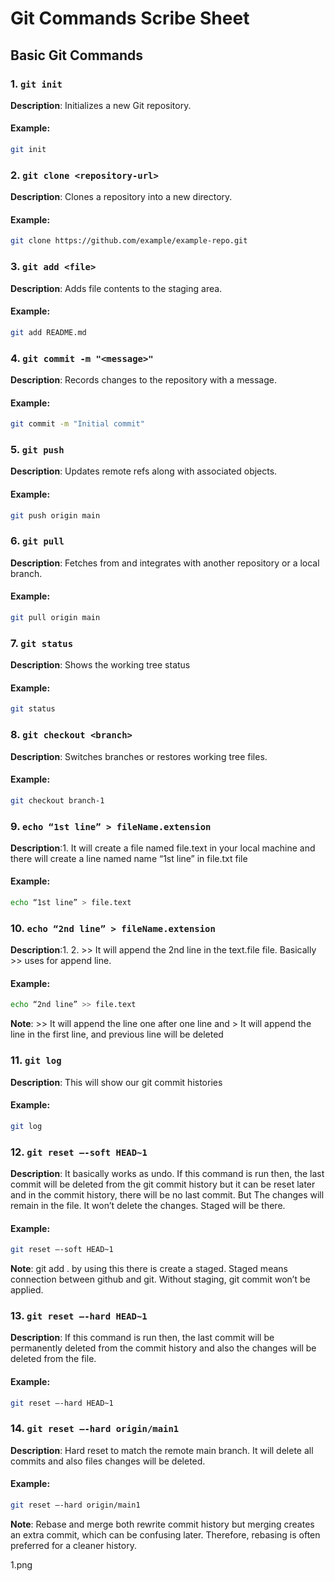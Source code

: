 # Git Commands Scribe Sheet

## Basic Git Commands

### 1. `git init`
**Description**: Initializes a new Git repository.
#### **Example**:
```bash
git init
```

### 2. `git clone <repository-url>`
**Description**: Clones a repository into a new directory.
#### **Example**:
```bash
git clone https://github.com/example/example-repo.git
```

### 3. `git add <file>`
**Description**: Adds file contents to the staging area.
#### **Example**:
```bash
git add README.md
```
### 4. `git commit -m "<message>"`
**Description**: Records changes to the repository with a message.
#### **Example**:
```bash
git commit -m "Initial commit"
```
### 5. `git push`
**Description**:  Updates remote refs along with associated objects.
#### **Example**:
```bash
git push origin main
```
### 6. `git pull`
**Description**: Fetches from and integrates with another repository or a local branch.
#### **Example**:
```bash
git pull origin main
```
### 7. `git status`
**Description**: Shows the working tree status
#### **Example**:
```bash
git status
```
### 8. `git checkout <branch>`
**Description**: Switches branches or restores working tree files.
#### **Example**:
```bash
git checkout branch-1
```
### 9. `echo “1st line” > fileName.extension `
**Description**:1.	It will create a file named file.text in your local machine and there will create a line named name “1st line” in file.txt file
#### **Example**:
```bash
echo “1st line” > file.text 
```
### 10. `echo “2nd line” > fileName.extension `
**Description**:1.	2.	>> It will append the 2nd line in the text.file  file. Basically >> uses for append line.
#### **Example**: 
```bash
echo “2nd line” >> file.text 
```
**Note**: >> It will append the line one after one line and > It will append the line in the first line, and previous line will be deleted

### 11. `git log`
**Description**: This will show our git commit histories
#### **Example**:
```bash
git log
```
### 12. `git reset –-soft HEAD~1`
**Description**: It basically works as undo. If this command is run then, the last commit will be deleted from the git commit history but it can be reset later and in the commit history, there will be no last commit. But The changes will remain in the file.  It won’t delete the changes. Staged will be there.
#### **Example**:
```bash
git reset –-soft HEAD~1
```
**Note**:  git add . by using this there is create a staged. Staged means connection between github and git. Without staging, git commit won’t be applied.

### 13. `git reset –-hard HEAD~1`
**Description**: 	If this command is run then, the last commit will be permanently deleted from the commit history and also the changes will be deleted from the file.
#### **Example**:
```bash
git reset –-hard HEAD~1

```
### 14. `git reset –-hard origin/main1`
**Description**: Hard reset to match the remote main branch. It will delete all commits and also files changes will be deleted.
#### **Example**:
```bash
git reset –-hard origin/main1
```

**Note**: Rebase and merge both rewrite commit history but merging creates an extra commit, which can be confusing later. Therefore, rebasing is often preferred for a cleaner history.

1.png
